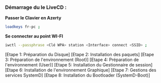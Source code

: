 ### Démarrage du le LiveCD :


**Passer le Clavier en Azerty**
```bash
loadkeys fr-pc ;
```

**Se connecter au point WI-FI**
```bash
iwctl --passphrase <Clé WPA> station <Interface> connect <SSID> ;
```


[Etape 1: Préparation du Disque]
[Etape 2: Installation des paquets]
[Etape 3: Préparation de l'environnement (Root)]
[Etape 4: Préparation de l'environnement (User)]
[Etape 5: Installation du Gestionnaire de session]
[Etape 6: Installation de l'environnement Graphique]
[Etape 7: Gestions des services SystemD]
[Etape 8: Installation du Bootloader (SystemD-Boot)]
